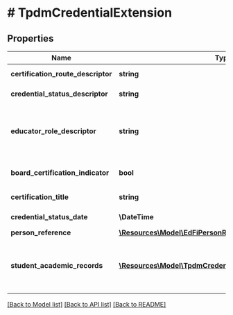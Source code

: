 # # TpdmCredentialExtension

## Properties

Name | Type | Description | Notes
------------ | ------------- | ------------- | -------------
**certification_route_descriptor** | **string** | The process, program, or pathway used to obtain certification. | [optional]
**credential_status_descriptor** | **string** | The current status of the credential (e.g., active, suspended, etc.). | [optional]
**educator_role_descriptor** | **string** | The specific roles or positions within an organization that the credential is intended to authorize (e.g., Principal, Reading Specialist), typically associated with service and administrative certifications. | [optional]
**board_certification_indicator** | **bool** | Indicator that the credential was granted under the authority of a national Board Certification. | [optional]
**certification_title** | **string** | The title of the certification obtained by the educator. | [optional]
**credential_status_date** | **\DateTime** | The month, day, and year on which the credential status was effective. | [optional]
**person_reference** | [**\Resources\Model\EdFiPersonReference**](EdFiPersonReference.md) |  | [optional]
**student_academic_records** | [**\Resources\Model\TpdmCredentialStudentAcademicRecord[]**](TpdmCredentialStudentAcademicRecord.md) | An unordered collection of credentialStudentAcademicRecords. Reference to the person&#39;s Student Academic Records for the school(s) with which the Credential is associated. | [optional]

[[Back to Model list]](../../README.md#models) [[Back to API list]](../../README.md#endpoints) [[Back to README]](../../README.md)
